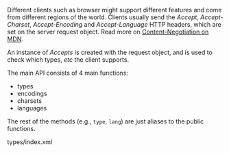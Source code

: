 Different clients such as browser might support different features and come from different regions of the world. Clients usually send the _Accept_, _Accept-Charset_, _Accept-Encoding_ and _Accept-Language_ HTTP headers, which are set on the server request object. Read more on [Content-Negotiation on MDN](https://developer.mozilla.org/en-US/docs/Web/HTTP/Content_negotiation).

An instance of _Accepts_ is created with the request object, and is used to check which types, _etc_ the client supports.

The main API consists of 4 main functions:

- types
- encodings
- charsets
- languages

The rest of the methods (e.g., `type`, `lang`) are just aliases to the public functions.

<typedef narrow flatten slimFunctions>types/index.xml</typedef>
